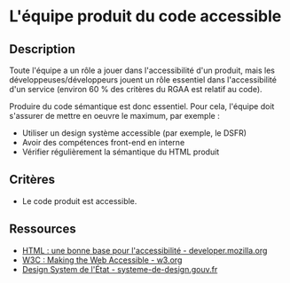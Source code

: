 # L'équipe produit du code accessible

## Description

Toute l'équipe a un rôle a jouer dans l'accessibilité d'un produit,
mais les développeuses/développeurs jouent un rôle essentiel dans
l'accessibilité d'un service (environ 60 % des critères du RGAA est
relatif au code).

Produire du code sémantique est donc essentiel. Pour cela, l'équipe
doit s'assurer de mettre en oeuvre le maximum, par exemple :

- Utiliser un design système accessible (par exemple, le DSFR)
- Avoir des compétences front-end en interne
- Vérifier régulièrement la sémantique du HTML produit

## Critères

- Le code produit est accessible.

## Ressources

- [HTML : une bonne base pour l'accessibilité - developer.mozilla.org](https://developer.mozilla.org/fr/docs/Learn_web_development/Core/Accessibility/HTML)
- [W3C : Making the Web Accessible - w3.org](https://www.w3.org/WAI/)
- [Design System de l'État - systeme-de-design.gouv.fr](https://www.systeme-de-design.gouv.fr/)
